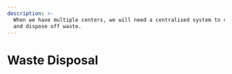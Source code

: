 ```yaml
---
description: >-
  When we have multiple centers, we will need a centralised system to collect
  and dispose off waste.
---
```


# Waste Disposal

